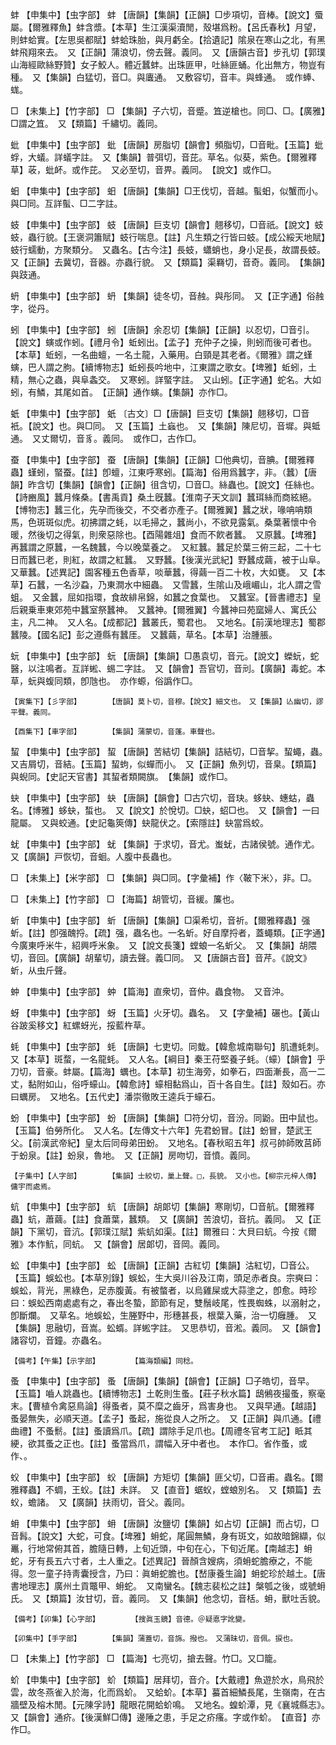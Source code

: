 <!-- { "loadSidebar": true } -->
蚌	【申集中】【虫字部】	蚌	【唐韻】【集韻】【正韻】□步項切，音棒。【說文】蜃屬。【爾雅釋魚】蚌含漿。【本草】生江漢渠瀆閒，殼堪爲粉。【呂氏春秋】月望，則蚌蛤實。【左思吳都賦】蚌蛤珠胎，與月虧全。【拾遺記】隂泉在寒山之北，有黑蚌飛翔來去。　又【正韻】蒲浪切，傍去聲。義同。　又【唐韻古音】步孔切【郭璞山海經歐絲野贊】女子鮫人。體近蠶蚌。出珠匪甲，吐絲匪蛹。化出無方，物豈有種。　又【集韻】白猛切，音□。與蠯通。　又敷容切，音丰。與蜂通。　或作蜯、蛖。

□	【未集上】【竹字部】	□	【集韻】子六切，音蹙。笡逆槍也。同□、□。【廣雅】□謂之笡。　又【類篇】千繡切。義同。

蚍	【申集中】【虫字部】	蚍	【唐韻】房脂切【韻會】頻脂切，□音毗。【玉篇】蚍蜉，大蟻。詳蟻字註。　又【集韻】普弭切，音芘。草名。似葵，紫色。【爾雅釋草】荍，蚍衃。或作芘。　又必至切，音畀。義同。　【說文】或作□。

蚎	【申集中】【虫字部】	蚎	【唐韻】【集韻】□王伐切，音越。蟚蚎，似蟹而小。與□同。互詳蟚、□二字註。

蚑	【申集中】【虫字部】	蚑	【唐韻】巨支切【韻會】翹移切，□音祇。【說文】蚑蚑，蟲行貌。【王褒洞簫賦】蚑行喘息。【註】凡生類之行皆曰蚑。【成公綏天地賦】蚑行蠕動，方聚類分。　又蟲名。【古今注】長蚑，蠨蛸也，身小足長，故謂長蚑。　又【正韻】去冀切，音器。亦蟲行貌。　又【類篇】渠羇切，音奇。義同。　【集韻】與跂通。

蚒	【申集中】【虫字部】	蚒	【集韻】徒冬切，音赨。與彤同。　又【正字通】俗赨字，從丹。

蚓	【申集中】【虫字部】	蚓	【唐韻】余忍切【集韻】【正韻】以忍切，□音引。【說文】螾或作蚓。【禮月令】蚯蚓出。【孟子】充仲子之操，則蚓而後可者也。【本草】蚯蚓，一名曲蟺，一名土龍，入藥用。白頸是其老者。《爾雅》謂之螼螾，巴人謂之朐。【續博物志】蚯蚓長吟地中，江東謂之歌女。【埤雅】蚯蚓，土精，無心之蟲，與阜螽交。　又寒蚓。詳蜸字註。　又山蚓。【正字通】蛇名。大如蚓，有鱗，其尾如首。　【正韻】通作螾。【集韻】亦作□。

蚔	【申集中】【虫字部】	蚔	〔古文〕□【唐韻】巨支切【集韻】翹移切，□音衹。【說文】也。與□同。　又【玉篇】土蝱也。　又【集韻】陳尼切，音墀。與蚳通。　又丈爾切，音豸。義同。　或作□，古作□。

蚕	【申集中】【虫字部】	蚕	【唐韻】【集韻】【正韻】□他典切，音腆。【爾雅釋蟲】螼蚓，蜸蚕。【註】卽蟺，江東呼寒蚓。【篇海】俗用爲蠶字，非。（蠶）【唐韻】昨含切【集韻】【韻會】【正韻】徂含切，□音□。絲蟲也。【說文】任絲也。【詩豳風】蠶月條桑。【書禹貢】桑土旣蠶。【淮南子天文訓】蠶珥絲而商絃絕。【博物志】蠶三化，先孕而後交，不交者亦產子。【爾雅翼】蠶之狀，喙呥呥類馬，色斑斑似虎。初拂謂之蚝，以毛掃之，蠶尚小，不欲見露氣。桑葉著懷中令暖，然後切之得氣，則衆惡除也。【酉陽雜俎】食而不飮者蠶。　又原蠶。【埤雅】再蠶謂之原蠶，一名魏蠶，今以晚葉養之。　又紅蠶。蠶足於葉三俯三起，二十七日而蠶已老，則紅，故謂之紅蠶。　又野蠶。【後漢光武紀】野蠶成繭，被于山阜。　又華蠶。【述異記】園客種五色香草，啖華蠶，得繭一百二十枚，大如甕。　又【本草】石蠶，一名沙蝨，乃東澗水中細蟲。　又雪蠶，生隂山及峨嵋山，北人謂之雪蛆。　又金蠶，屈如指環，食故緋帛錦，如蠶之食葉也。　又蠶室。【晉書禮志】皇后親乗車東郊苑中蠶室祭蠶神。　又蠶神。【爾雅翼】今蠶神曰苑窳婦人、寓氏公主，凡二神。　又人名。【成都記】蠶叢氏，蜀君也。　又地名。【前漢地理志】蜀郡蠶陵。【國名記】彭之遵縣有蠶厓。　又蠶繭，草名。【本草】治腫脹。

蚖	【申集中】【虫字部】	蚖	【唐韻】【集韻】□愚袁切，音元。【說文】蠑蚖，蛇醫，以注鳴者。互詳蜙、蜴二字註。　又【韻會】吾官切，音刓。【廣韻】毒蛇。本草，蚖與蝮同類，卽虺也。　亦作螈，俗譌作□。

	【寅集下】【彡字部】		【唐韻】莫卜切，音穆。【說文】細文也。　又【集韻】亾幽切，謬平聲。義同。

	【酉集下】【車字部】		【集韻】蒲蒙切，音蓬。車聲也。

蛪	【申集中】【虫字部】	蛪	【唐韻】苦結切【集韻】詰結切，□音挈。蛪蠅，蟲。　又吉屑切，音結。【玉篇】蛪蚼，似蟬而小。　又【正韻】魚列切，音臬。【類篇】與蜺同。【史記天官書】其蛪者類闕旗。　【集韻】或作□。

蚗	【申集中】【虫字部】	蚗	【唐韻】【韻會】□古穴切，音玦。蛥蚗、蟪蛄，蟲名。【博雅】蛥蚗，蜤也。　又【說文】於悅切。□蚗，蛁□也。　又【韻會】一曰龍屬。　又與蛟通。【史記龜筴傳】蚗龍伏之。【索隱註】蚗當爲蛟。

蚘	【申集中】【虫字部】	蚘	【集韻】于求切，音尤。蚩蚘，古諸侯號。通作尤。　又【廣韻】戸恢切，音蛔。人腹中長蟲也。

□	【未集上】【米字部】	□	【集韻】與□同。【字彙補】作〈鞁下米〉，非。□。

□	【未集上】【竹字部】	□	【海篇】胡管切，音緩。簾也。

蚚	【申集中】【虫字部】	蚚	【唐韻】【集韻】□渠希切，音祈。【爾雅釋蟲】强蚚。【註】卽强醜捋。【疏】强，蟲名也。一名蚚。好自摩捋者，蓋蠅類。【正字通】今廣東呼米牛，紹興呼米象。　又【說文長箋】螳蜋一名蚚父。　又【集韻】胡隈切，音回。【廣韻】胡輩切，讀去聲。義□同。　又【唐韻古音】音芹。《說文》蚚，从虫斤聲。

蚛	【申集中】【虫字部】	蚛	【篇海】直衆切，音仲。蟲食物。　又音沖。

蚜	【申集中】【虫字部】	蚜	【玉篇】火牙切。蟲名。　又【字彙補】碾也。【黃山谷跛奚移文】紅螺蚜光，挼藍杵草。

蚝	【申集中】【虫字部】	蚝	【唐韻】七吏切。同蛓。【韓愈城南聯句】肌遭蚝刺。　又【本草】斑蝥，一名龍蚝。　又人名。【綱目】秦王苻堅養子蚝。（蠔）【韻會】乎刀切，音豪。蚌屬。【篇海】蠣也。【本草】初生海旁，如拳石，四面漸長，高一二丈，黏附如山，俗呼蠔山。【韓愈詩】蠔相黏爲山，百十各自生。【註】殼如石。亦曰蠣房。　又地名。【五代史】潘崇徹敗王逵兵于蠔石。

蚡	【申集中】【虫字部】	蚡	【唐韻】【集韻】□符分切，音汾。同鼢。田中鼠也。【玉篇】伯勞所化。　又人名。【左傳文十六年】先君蚡冒。【註】蚡冒，楚武王父。【前漢武帝紀】皇太后同母弟田蚡。　又地名。【春秋昭五年】叔弓帥師敗莒師于蚡泉。【註】蚡泉，魯地。　又【正韻】房吻切，音憤。義同。

	【子集中】【人字部】		【集韻】士絞切，巢上聲。□，長貌。　又小也。【柳宗元梓人傳】傭宇而處焉。

蚢	【申集中】【虫字部】	蚢	【唐韻】胡郞切【集韻】寒剛切，□音航。【爾雅釋蟲】蚢，蕭繭。【註】食蕭葉，蠶類。　又【廣韻】苦浪切，音抗。義同。　又【正韻】下黨切，音沆。【郭璞江賦】紫蚢如渠。【註】爾雅曰：大貝曰蚢。今按《爾雅》本作魧，同蚢。　又【韻會】居郞切，音岡。義同。

蚣	【申集中】【虫字部】	蚣	【唐韻】【正韻】古紅切【集韻】沽紅切，□音公。【玉篇】蜈蚣也。【本草別錄】蜈蚣，生大吳川谷及江南，頭足赤者良。宗奭曰：蜈蚣，背光，黑綠色，足赤腹黃。有被螫者，以烏雞屎或大蒜塗之，卽愈。時珍曰：蜈蚣西南處處有之，春出冬蟄，節節有足，雙鬚岐尾，性畏蜘蛛，以溺射之，卽斷爛。　又草名。地蜈蚣，生塍野中，形穗甚長，根葉入藥，治一切癰腫。　又【集韻】思融切，音嵩。蚣蝑。詳蜙字註。　又思恭切，音淞。義同。　又【韻會】諸容切，音鐘。亦蟲名。

	【備考】【午集】【示字部】		【篇海類編】同稔。

蚤	【申集中】【虫字部】	蚤	【唐韻】【集韻】【韻會】【正韻】□子皓切，音早。【玉篇】嚙人跳蟲也。【續博物志】土乾則生蚤。【莊子秋水篇】鴟鵂夜撮蚤，察毫末。【曹植令禽惡鳥論】得蚤者，莫不糜之齒牙，爲害身也。　又與早通。【越語】蚤晏無失，必順天道。【孟子】蚤起，施從良人之所之。　又【正韻】與爪通。【禮曲禮】不蚤鬋。【註】蚤讀爲爪。【疏】謂除手足爪也。【周禮冬官考工記】眡其綆，欲其蚤之正也。【註】蚤當爲爪，謂幅入牙中者也。　本作□。省作蚤，或作、。

蚥	【申集中】【虫字部】	蚥	【唐韻】方矩切【集韻】匪父切，□音甫。蟲名。【爾雅釋蟲】不蜩，王蚥。【註】未詳。　又【直音】蜛蚥，螳蜋別名。　又【類篇】去蚥，蟾諸。　又【廣韻】扶雨切，音父。義同。

蚦	【申集中】【虫字部】	蚦	【唐韻】汝鹽切【集韻】如占切【正韻】而占切，□音髥。【說文】大蛇，可食。【埤雅】蚦蛇，尾圓無鱗，身有斑文，如故暗錦纈，似鼉，行地常俯其首，膽隨日轉，上旬近頭，中旬在心，下旬近尾。【南越志】蚦蛇，牙有長五六寸者，土人重之。【述異記】晉顏含嫂病，須蚦蛇膽療之，不能得。忽一童子持靑囊授含，乃曰：眞蚦蛇膽也。【嵆康養生論】蚦蛇珍於越土。【唐書地理志】廣州土貢鼈甲、蚦蛇。　又南蠻名。【魏志裴松之註】槃瓠之後，或號蚦氏。　又【類篇】汝甘切，音。義同。　又【集韻】他念切，音栝。蚦，獸吐舌貌。

	【備考】【卯集】【心字部】		【搜眞玉鏡】音德。＠疑悳字訛變。

	【卯集中】【手字部】		【集韻】蒲蓋切，音旆。撥也。　又蒲昧切，音佩。捩也。

□	【未集上】【竹字部】	□	【篇海】七亮切，搶去聲。竹□。又□籠。

蚧	【申集中】【虫字部】	蚧	【類篇】居拜切，音介。【大戴禮】魚遊於水，鳥飛於雲，故冬燕雀入於海，化而爲蚧。　又蛤蚧。【本草】蟇首細鱗長尾，生嶺南，在古牆壁及榕木閒。【元陳孚詩】龍眼花開蛤蚧鳴。　又地名。蝗蚧潭，見《襄城縣志》。　又【韻會】通疥。【後漢鮮□傳】邊陲之患，手足之疥瘙。字或作蚧。　【直音】亦作□。

